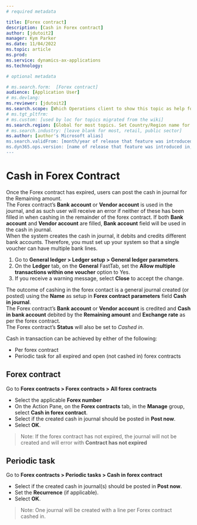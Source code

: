 ```yaml
---
# required metadata

title: [Forex contract]
description: [Cash in Forex contract]
author: [jdutoit2]
manager: Kym Parker
ms.date: 11/04/2022
ms.topic: article
ms.prod: 
ms.service: dynamics-ax-applications
ms.technology: 

# optional metadata

# ms.search.form:  [Forex contract]
audience: [Application User]
# ms.devlang: 
ms.reviewer: [jdutoit2]
ms.search.scope: [Which Operations client to show this topic as help for, to be set by content strategist, see list here: https://microsoft.sharepoint.com/teams/DynDoc/_layouts/15/WopiFrame.aspx?sourcedoc={23419e1c-eb64-42e9-aa9b-79875b428718}&action=edit&wd=target%28Core%20Dynamics%20AX%20CP%20requirements%2Eone%7C4CC185C0%2DEFAA%2D42CD%2D94B9%2D8F2A45E7F61A%2FVersions%20list%20for%20docs%20topics%7CC14BE630%2D5151%2D49D6%2D8305%2D554B5084593C%2F%29]
# ms.tgt_pltfrm: 
# ms.custom: [used by loc for topics migrated from the wiki]
ms.search.region: [Global for most topics. Set Country/Region name for localizations]
# ms.search.industry: [leave blank for most, retail, public sector]
ms.author: [author's Microsoft alias]
ms.search.validFrom: [month/year of release that feature was introduced in, in format yyyy-mm-dd]
ms.dyn365.ops.version: [name of release that feature was introduced in, see list here: https://microsoft.sharepoint.com/teams/DynDoc/_layouts/15/WopiFrame.aspx?sourcedoc={23419e1c-eb64-42e9-aa9b-79875b428718}&action=edit&wd=target%28Core%20Dynamics%20AX%20CP%20requirements%2Eone%7C4CC185C0%2DEFAA%2D42CD%2D94B9%2D8F2A45E7F61A%2FVersions%20list%20for%20docs%20topics%7CC14BE630%2D5151%2D49D6%2D8305%2D554B5084593C%2F%29]
---
```


# Cash in Forex Contract

Once the Forex contract has expired, users can post the cash in journal for the Remaining amount. <br>
The Forex contract’s **Bank account** or **Vendor account** is used in the journal, and as such user will receive an error if neither of these has been filled in when cashing in the remainder of the forex contract. If both **Bank account** and **Vendor account** are filled, **Bank account** field will be used in the cash in journal. <br>
When the system creates the cash in journal, it debits and credits different bank accounts. Therefore, you must set up your system so that a single voucher can have multiple bank lines. 
1.	Go to **General ledger > Ledger setup > General ledger parameters**.
2.	On the **Ledger** tab, on the **General** FastTab, set the **Allow multiple transactions within one voucher** option to Yes.
3.	If you receive a warning message, select **Close** to accept the change.

The outcome of cashing in the forex contact is a general journal created (or posted) using the **Name** as setup in **Forex contract parameters** field **Cash in journal**. <br>
The Forex contract’s **Bank account** or **Vendor account** is credited and **Cash in bank account** debited by the **Remaining amount** and **Exchange rate** as per the forex contract. <br>
The Forex contract’s **Status** will also be set to _Cashed in_.

Cash in transaction can be achieved by either of the following:
-	Per forex contract
-	Periodic task for all expired and open (not cashed in) forex contracts

## Forex contract

Go to **Forex contracts > Forex contracts > All forex contracts**

-	Select the applicable **Forex number**
-	On the Action Pane, on the **Forex contracts** tab, in the **Manage** group, select **Cash in forex contract**.
-	Select if the created cash in journal should be posted in **Post now**.
-	Select **OK**.

> Note: If the forex contract has not expired, the journal will not be created and will error with **Contract has not expired**

## Periodic task

Go to **Forex contracts > Periodic tasks > Cash in forex contract**

-	Select if the created cash in journal(s) should be posted in **Post now**.
-	Set the **Recurrence** (if applicable).
-	Select **OK**.

> Note: One journal will be created with a line per Forex contract cashed in.

